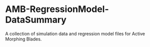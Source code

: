 # AMB-RegressionModel-DataSummary
A collection of simulation data and regression model files for Active Morphing Blades.
